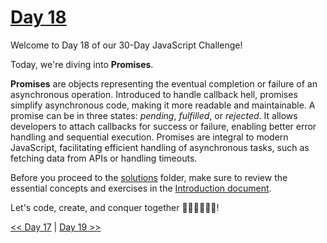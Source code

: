 # [Day 18](https://github.com/Muhtoyyib/30-DAY-JAVASCRIPT/blob/main/Day18/day18.md)

Welcome to Day 18 of our 30-Day JavaScript Challenge! 

Today, we're diving into **Promises**.

**Promises** are objects representing the eventual completion or failure of an asynchronous operation. Introduced to handle callback hell, promises simplify asynchronous code, making it more readable and maintainable. A promise can be in three states: *pending*, *fulfilled*, or *rejected*. It allows developers to attach callbacks for success or failure, enabling better error handling and sequential execution. Promises are integral to modern JavaScript, facilitating efficient handling of asynchronous tasks, such as fetching data from APIs or handling timeouts.

Before you proceed to the [solutions](solutions-day18/) folder, make sure to review the essential concepts and exercises in the <a href="https://github.com/Asabeneh/30-Days-Of-JavaScript/blob/master/18_Day_Promises/18_day_promises.md" target="_blank"> Introduction document</a>.

Let's code, create, and conquer together 👨🏻‍💻🚀💪🏻!

[<< Day 17](https://github.com/Muhtoyyib/30-DAY-JAVASCRIPT/blob/main/Day17/day17.md) | [Day 19 >>](https://github.com/Muhtoyyib/30-DAY-JAVASCRIPT/blob/main/Day19/day19.md)